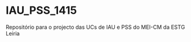 IAU_PSS_1415
============

Repositório para o projecto das UCs de IAU e PSS do MEI-CM da ESTG Leiria
